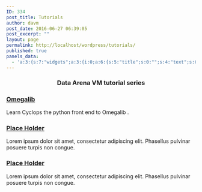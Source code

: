 ```yaml
---
ID: 334
post_title: Tutorials
author: davm
post_date: 2016-06-27 06:39:05
post_excerpt: ""
layout: page
permalink: http://localhost/wordpress/tutorials/
published: true
panels_data:
  - 'a:3:{s:7:"widgets";a:3:{i:0;a:6:{s:5:"title";s:0:"";s:4:"text";s:66:"<h3 style="text-align: center;">Data Arena VM tutorial series</h3>";s:20:"text_selected_editor";s:4:"html";s:5:"autop";b:1;s:12:"_sow_form_id";s:13:"578723843cea2";s:11:"panels_info";a:7:{s:5:"class";s:31:"SiteOrigin_Widget_Editor_Widget";s:3:"raw";b:0;s:4:"grid";i:0;s:4:"cell";i:0;s:2:"id";i:0;s:9:"widget_id";s:36:"1ea35202-0ffb-4952-88db-1380842ca3f4";s:5:"style";a:2:{s:7:"padding";s:3:"0px";s:18:"background_display";s:4:"tile";}}}i:1;a:5:{s:8:"headline";a:6:{s:4:"text";s:0:"";s:3:"tag";s:2:"h3";s:4:"font";s:7:"default";s:5:"color";b:0;s:5:"align";s:4:"left";s:24:"so_field_container_state";s:4:"open";}s:12:"sub_headline";a:6:{s:4:"text";s:0:"";s:3:"tag";s:2:"h3";s:4:"font";s:7:"default";s:5:"color";b:0;s:5:"align";s:6:"center";s:24:"so_field_container_state";s:4:"open";}s:7:"divider";a:8:{s:5:"style";s:5:"solid";s:6:"weight";s:4:"thin";s:5:"color";b:0;s:11:"side_margin";s:4:"20px";s:16:"side_margin_unit";s:2:"px";s:10:"top_margin";s:4:"20px";s:15:"top_margin_unit";s:2:"px";s:24:"so_field_container_state";s:4:"open";}s:12:"_sow_form_id";s:13:"57871dc1b3fe7";s:11:"panels_info";a:7:{s:5:"class";s:33:"SiteOrigin_Widget_Headline_Widget";s:3:"raw";b:0;s:4:"grid";i:0;s:4:"cell";i:0;s:2:"id";i:1;s:9:"widget_id";s:36:"42c24578-cfd7-4dd5-8d52-e5b5178da0b8";s:5:"style";a:2:{s:7:"padding";s:3:"0px";s:18:"background_display";s:4:"tile";}}}i:2;a:14:{s:8:"features";a:3:{i:0;a:9:{s:15:"container_color";s:7:"#ffffff";s:4:"icon";s:16:"fontawesome-cube";s:10:"icon_color";s:7:"#404040";s:10:"icon_image";i:0;s:15:"icon_image_size";s:4:"full";s:5:"title";s:99:"<h3> <a href="/wordpress/omegalib-tutorials/omegalib-tutorials/"><strong>Omegalib</strong></a></h3>";s:4:"text";s:48:"Learn Cyclops the python front end to Omegalib .";s:9:"more_text";s:0:"";s:8:"more_url";s:0:"";}i:1;a:9:{s:15:"container_color";s:7:"#ffffff";s:4:"icon";s:26:"fontawesome-connectdevelop";s:10:"icon_color";s:7:"#404040";s:10:"icon_image";i:473;s:15:"icon_image_size";s:4:"full";s:5:"title";s:108:"<h3><a href="/wordpress/houdini-tutorial-series/houdini-tutorial-series-2"><strong>Houdini</strong></a></h3>";s:4:"text";s:47:"Learn more about creating pipelines in Houdini ";s:9:"more_text";s:0:"";s:8:"more_url";s:0:"";}i:2;a:9:{s:15:"container_color";s:7:"#ffffff";s:4:"icon";s:17:"fontawesome-table";s:10:"icon_color";s:7:"#404040";s:10:"icon_image";i:0;s:15:"icon_image_size";s:4:"full";s:5:"title";s:78:"<h3> <a href="/wordpress/place-holder/"><strong>Place Holder</strong></a></h3>";s:4:"text";s:102:"Lorem ipsum dolor sit amet, consectetur adipiscing elit. Phasellus pulvinar posuere turpis non congue.";s:9:"more_text";s:0:"";s:8:"more_url";s:0:"";}}s:5:"fonts";a:4:{s:13:"title_options";a:5:{s:4:"font";s:7:"default";s:4:"size";b:0;s:9:"size_unit";s:2:"px";s:5:"color";s:7:"#3ead8f";s:24:"so_field_container_state";s:6:"closed";}s:12:"text_options";a:5:{s:4:"font";s:7:"default";s:4:"size";b:0;s:9:"size_unit";s:2:"px";s:5:"color";b:0;s:24:"so_field_container_state";s:6:"closed";}s:17:"more_text_options";a:5:{s:4:"font";s:7:"default";s:4:"size";b:0;s:9:"size_unit";s:2:"px";s:5:"color";b:0;s:24:"so_field_container_state";s:6:"closed";}s:24:"so_field_container_state";s:6:"closed";}s:15:"container_shape";s:5:"round";s:14:"container_size";s:5:"185px";s:19:"container_size_unit";s:2:"px";s:9:"icon_size";s:4:"65px";s:14:"icon_size_unit";s:2:"px";s:7:"per_row";d:3;s:10:"responsive";b:1;s:12:"_sow_form_id";s:13:"5772028f9361a";s:11:"panels_info";a:6:{s:5:"class";s:33:"SiteOrigin_Widget_Features_Widget";s:4:"grid";i:1;s:4:"cell";i:0;s:2:"id";i:2;s:9:"widget_id";s:36:"e28f7b9f-6f8c-4b2c-add5-62893f7ecf34";s:5:"style";a:4:{s:7:"padding";s:4:"25px";s:27:"background_image_attachment";b:0;s:18:"background_display";s:4:"tile";s:10:"link_color";s:7:"#3ead8f";}}s:10:"title_link";b:0;s:9:"icon_link";b:0;s:10:"new_window";b:0;}}s:5:"grids";a:2:{i:0;a:2:{s:5:"cells";i:1;s:5:"style";a:3:{s:7:"padding";s:3:"0px";s:5:"align";s:0:"";s:14:"column_padding";s:0:"";}}i:1;a:2:{s:5:"cells";i:1;s:5:"style";a:3:{s:7:"padding";s:4:"20px";s:5:"align";s:0:"";s:14:"column_padding";s:0:"";}}}s:10:"grid_cells";a:2:{i:0;a:2:{s:4:"grid";i:0;s:6:"weight";i:1;}i:1;a:2:{s:4:"grid";i:1;s:6:"weight";i:1;}}}'
---
```

<h3 style="text-align: center;">Data Arena VM tutorial series</h3>
<h5></h5>
<h3><a href="/wordpress/tutorials/omegalib-tutorial/">Omegalib </a></h3>
Learn Cyclops the python front end to Omegalib .
<h5></h5>
<h3><a href="/wordpress/place-holder/"><strong>Place Holder</strong></a></h3>
Lorem ipsum dolor sit amet, consectetur adipiscing elit. Phasellus pulvinar posuere turpis non congue.
<h5></h5>
<h3><a href="/wordpress/place holder/"><strong>Place Holder</strong></a></h3>
Lorem ipsum dolor sit amet, consectetur adipiscing elit. Phasellus pulvinar posuere turpis non congue.